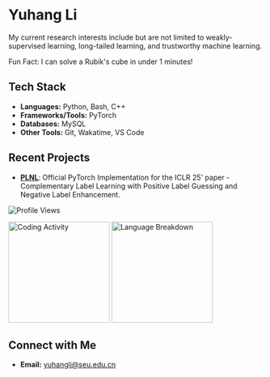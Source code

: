 # Yuhang Li

My current research interests include but are not limited to weakly-supervised learning, long-tailed learning, and trustworthy machine learning.

Fun Fact: I can solve a Rubik's cube in under 1 minutes!

## Tech Stack
- **Languages:** Python, Bash, C++
- **Frameworks/Tools:** PyTorch
- **Databases:** MySQL
- **Other Tools:** Git, Wakatime, VS Code

## Recent Projects
- **[PLNL](https://github.com/yhli-ml/PLNL)**: Official PyTorch Implementation for the ICLR 25' paper - Complementary Label Learning with Positive Label Guessing and Negative Label Enhancement.

<!--![Yuhang's GitHub stats](https://github-readme-stats.vercel.app/api?username=yhli-ml&show=reviews,discussions_started,discussions_answered,prs_merged,prs_merged_percentage&show_icons=true&theme=radical)-->

<!--![Yuhang's WakaTime stats](https://github-readme-stats.vercel.app/api/wakatime?username=yhli-ml)-->

![Profile Views](https://komarev.com/ghpvc/?username=yhli-ml&color=blue)

<img src="https://wakatime.com/share/@1c37f4b6-0e23-4f22-8a33-28d3cc113867/71153f6d-5fb3-4412-ac15-160d4389a433.svg" width="200" alt="Coding Activity">

<!-- For language breakdown -->
<img src="https://wakatime.com/share/@1c37f4b6-0e23-4f22-8a33-28d3cc113867/d06c2e61-aa33-4c92-b9fb-32e578935750.svg" width="200" alt="Language Breakdown">

## Connect with Me
- **Email:** [yuhangli@seu.edu.cn](mailto:yuhangli@seu.edu.cn)
